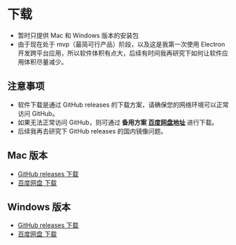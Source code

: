 # 下载

- 暂时只提供 Mac 和 Windows 版本的安装包
- 由于现在处于 mvp（最简可行产品）阶段，以及这是我第一次使用 Electron 开发跨平台应用，所以软件体积有点大，后续有时间我再研究下如何让软件应用体积尽量减少。

## 注意事项

- 软件下载是通过 GitHub releases 的下载方案，请确保您的网络环境可以正常访问 GitHub。
- 如果无法正常访问 GitHub，则可通过 **备用方案 [百度网盘地址](https://pan.baidu.com/s/1eWDBFOgJefqUnx4E5Y9hVw?pwd=Anno#list/path=%2F&parentPath=%2F)** 进行下载。
- 后续我再去研究下 GitHub releases 的国内镜像问题。

## Mac 版本

- [GitHub releases 下载](https://github.com/itchaox/annotree/releases/download/v0.1.8/Annotree-0.1.8.dmg)
- [百度网盘 下载](https://pan.baidu.com/s/1eWDBFOgJefqUnx4E5Y9hVw?pwd=Anno#list/path=%2FAnnotree%20%E5%AE%89%E8%A3%85%E5%8C%85%2FMac%20%E7%89%88%E6%9C%AC)

## Windows 版本

- [GitHub releases 下载](https://github.com/itchaox/annotree/releases/download/v0.1.8/Annotree-0.1.8-setup.exe)
- [百度网盘 下载](https://pan.baidu.com/s/1eWDBFOgJefqUnx4E5Y9hVw?pwd=Anno#list/path=%2FAnnotree%20%E5%AE%89%E8%A3%85%E5%8C%85%2FWindows%20%E7%89%88%E6%9C%AC&parentPath=%2F)
